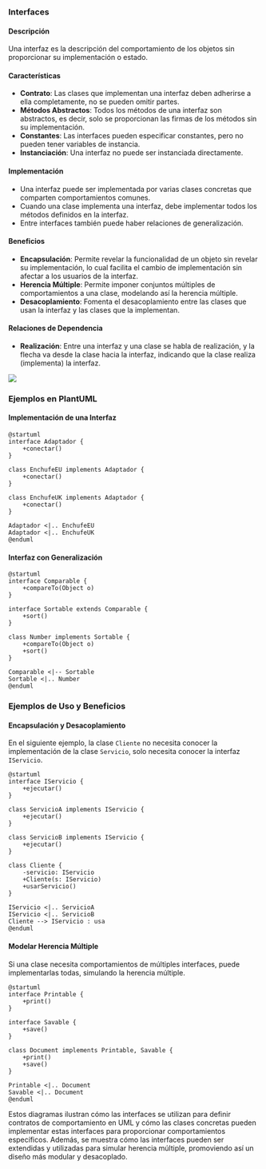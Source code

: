 
### Interfaces

#### Descripción
Una interfaz es la descripción del comportamiento de los objetos sin proporcionar su implementación o estado. 

#### Características
- **Contrato**: Las clases que implementan una interfaz deben adherirse a ella completamente, no se pueden omitir partes.
- **Métodos Abstractos**: Todos los métodos de una interfaz son abstractos, es decir, solo se proporcionan las firmas de los métodos sin su implementación.
- **Constantes**: Las interfaces pueden especificar constantes, pero no pueden tener variables de instancia.
- **Instanciación**: Una interfaz no puede ser instanciada directamente.

#### Implementación
- Una interfaz puede ser implementada por varias clases concretas que comparten comportamientos comunes.
- Cuando una clase implementa una interfaz, debe implementar todos los métodos definidos en la interfaz.
- Entre interfaces también puede haber relaciones de generalización.

#### Beneficios
- **Encapsulación**: Permite revelar la funcionalidad de un objeto sin revelar su implementación, lo cual facilita el cambio de implementación sin afectar a los usuarios de la interfaz.
- **Herencia Múltiple**: Permite imponer conjuntos múltiples de comportamientos a una clase, modelando así la herencia múltiple.
- **Desacoplamiento**: Fomenta el desacoplamiento entre las clases que usan la interfaz y las clases que la implementan.

#### Relaciones de Dependencia
- **Realización**: Entre una interfaz y una clase se habla de realización, y la flecha va desde la clase hacia la interfaz, indicando que la clase realiza (implementa) la interfaz.

![](https://lh7-us.googleusercontent.com/docsz/AD_4nXc1vrFFD1gMRAkQl5Lb4HUuXk9uOBjFcix0WkzeR_Qdxh74c4gE1ehwfogZvfj6l8kdVHCoIEnjRFJgqr3lBY19rDOEF3k1Vx1BCG_QRkzMhn00mW2xMMeAjFHnfjv25CUmDOTACCrZxyAqP2g8y4SrxBN3?key=VReuh94fGGpJZLGsXsGdUQ)


### Ejemplos en PlantUML

#### Implementación de una Interfaz

```plantuml
@startuml
interface Adaptador {
    +conectar()
}

class EnchufeEU implements Adaptador {
    +conectar()
}

class EnchufeUK implements Adaptador {
    +conectar()
}

Adaptador <|.. EnchufeEU
Adaptador <|.. EnchufeUK
@enduml
```

#### Interfaz con Generalización

```plantuml
@startuml
interface Comparable {
    +compareTo(Object o)
}

interface Sortable extends Comparable {
    +sort()
}

class Number implements Sortable {
    +compareTo(Object o)
    +sort()
}

Comparable <|-- Sortable
Sortable <|.. Number
@enduml
```

### Ejemplos de Uso y Beneficios

#### Encapsulación y Desacoplamiento
En el siguiente ejemplo, la clase `Cliente` no necesita conocer la implementación de la clase `Servicio`, solo necesita conocer la interfaz `IServicio`.

```plantuml
@startuml
interface IServicio {
    +ejecutar()
}

class ServicioA implements IServicio {
    +ejecutar()
}

class ServicioB implements IServicio {
    +ejecutar()
}

class Cliente {
    -servicio: IServicio
    +Cliente(s: IServicio)
    +usarServicio()
}

IServicio <|.. ServicioA
IServicio <|.. ServicioB
Cliente --> IServicio : usa
@enduml
```

#### Modelar Herencia Múltiple
Si una clase necesita comportamientos de múltiples interfaces, puede implementarlas todas, simulando la herencia múltiple.

```plantuml
@startuml
interface Printable {
    +print()
}

interface Savable {
    +save()
}

class Document implements Printable, Savable {
    +print()
    +save()
}

Printable <|.. Document
Savable <|.. Document
@enduml
```

Estos diagramas ilustran cómo las interfaces se utilizan para definir contratos de comportamiento en UML y cómo las clases concretas pueden implementar estas interfaces para proporcionar comportamientos específicos. Además, se muestra cómo las interfaces pueden ser extendidas y utilizadas para simular herencia múltiple, promoviendo así un diseño más modular y desacoplado.